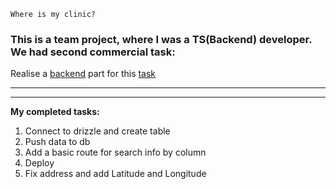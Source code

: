 `Where is my clinic?`

<h3>  This is a team project, where I was a TS(Backend) developer. We had second commercial task: </h3>

Realise a [backend](https://26-where-is-my-clinic.vercel.app/) part for this [task](https://www.notion.so/26-F-B-f0ae66e2057741608e5653e24b85fe31)

---

---

<b>My completed tasks:</b>

1. Connect to drizzle and create table
2. Push data to db
3. Add a basic route for search info by column
4. Deploy
5. Fix address and add Latitude and Longitude

